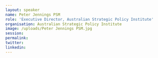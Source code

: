 ```yaml
---
layout: speaker
name: Peter Jennings PSM
role: 'Executive Director, Australian Strategic Policy Institute'
organisation: Australian Strategic Policy Institute
image: /uploads/Peter Jennings PSM.jpg
session:
permalink:
twitter:
linkedin:
---
```



